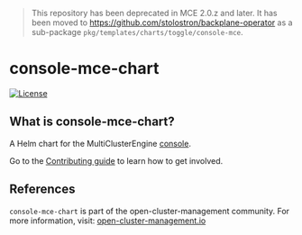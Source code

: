 [comment]: # ( Copyright Contributors to the Open Cluster Management project )

> This repository has been deprecated in MCE 2.0.z and later. It has been moved to <https://github.com/stolostron/backplane-operator> as a sub-package `pkg/templates/charts/toggle/console-mce`.

# console-mce-chart

[![License](https://img.shields.io/:license-apache-blue.svg)](http://www.apache.org/licenses/LICENSE-2.0.html)

## What is console-mce-chart?
A Helm chart for the MultiClusterEngine [console](https://github.com/stolostron/console).

Go to the [Contributing guide](CONTRIBUTING.md) to learn how to get involved.

## References
`console-mce-chart` is part of the open-cluster-management community. For more information, visit: [open-cluster-management.io](https://open-cluster-management.io)
